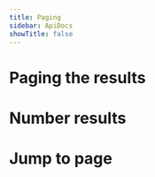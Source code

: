 ```yaml
---
title: Paging
sidebar: ApiDocs
showTitle: false
---
```


# Paging the results

# Number results

# Jump to page